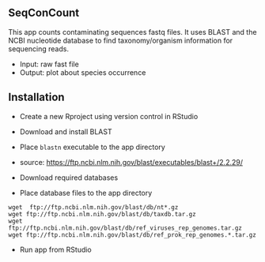 ## SeqConCount

This app counts contaminating sequences fastq files. It uses BLAST and the NCBI nucleotide database to find taxonomy/organism information for sequencing reads.

* Input: raw fast file
* Output: plot about species occurrence

## Installation


* Create a new Rproject using version control in RStudio 

* Download and install BLAST
* Place ```blastn``` executable to the app directory
* source: https://ftp.ncbi.nlm.nih.gov/blast/executables/blast+/2.2.29/

* Download required databases
* Place database files to the app directory
```
wget  ftp://ftp.ncbi.nlm.nih.gov/blast/db/nt*.gz
wget ftp://ftp.ncbi.nlm.nih.gov/blast/db/taxdb.tar.gz
wget ftp://ftp.ncbi.nlm.nih.gov/blast/db/ref_viruses_rep_genomes.tar.gz
wget ftp://ftp.ncbi.nlm.nih.gov/blast/db/ref_prok_rep_genomes.*.tar.gz
```

* Run app from RStudio




